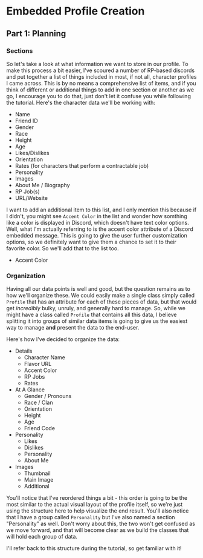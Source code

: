 # Embedded Profile Creation
## Part 1: Planning

### Sections

So let's take a look at what information we want to store in our profile. To make this process a bit easier, I've scoured a number of RP-based discords and put together a list of things included in most, if not all, character profiles I came across. This is by no means a comprehensive list of items, and if you think of different or additional things to add in one section or another as we go, I encourage you to do that, just don't let it confuse you while following the tutorial. Here's the character data we'll be working with:

+ Name
+ Friend ID
+ Gender
+ Race
+ Height
+ Age
+ Likes/Dislikes
+ Orientation
+ Rates (for characters that perform a contractable job)
+ Personality
+ Images
+ About Me / Biography
+ RP Job(s)
+ URL/Website

I want to add an additional item to this list, and I only mention this because if I didn't, you might see `Accent Color` in the list and wonder how somthing like a color is displayed in Discord, which doesn't have text color options. Well, what I'm actually referring to is the accent color attribute of a Discord embedded message. This is going to give the user further customization options, so we definitely want to give them a chance to set it to their favorite color. So we'll add that to the list too.
+ Accent Color

### Organization

Having all our data points is well and good, but the question remains as to how we'll organize these. We could easily make a single class simply called `Profile` that has an attribute for each of these pieces of data, but that would get *incredibly* bulky, unruly, and generally hard to manage. So, while we might have a class called `Profile` that contains all this data, I believe splitting it into groups of similar data items is going to give us the easiest way to manage **and** present the data to the end-user.

Here's how I've decided to organize the data:

+ Details
  - Character Name
  - Flavor URL
  - Accent Color
  - RP Jobs
  - Rates
+ At A Glance
  - Gender / Pronouns
  - Race / Clan
  - Orientation
  - Height
  - Age
  - Friend Code
+ Personality
  - Likes
  - Dislikes
  - Personality
  - About Me
+ Images
  - Thumbnail
  - Main Image
  - Additional

You'll notice that I've reordered things a bit - this order is going to be the most similar to the actual visual layout of the profile itself, so we're just using the structure here to help visualize the end result. You'll also notice that I have a group called `Personality` but I've also named a section "Personality" as well. Don't worry about this, the two won't get confused as we move forward, and that will become clear as we build the classes that will hold each group of data.

I'll refer back to this structure during the tutorial, so get familiar with it!
